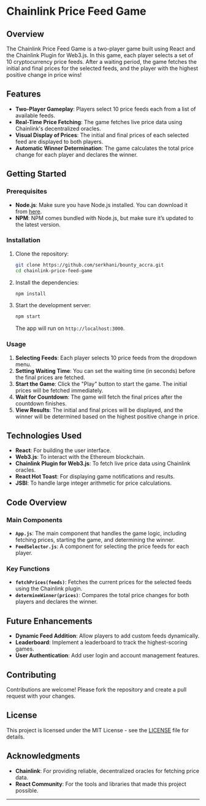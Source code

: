 # Chainlink Price Feed Game

## Overview

The Chainlink Price Feed Game is a two-player game built using React and the Chainlink Plugin for Web3.js. In this game, each player selects a set of 10 cryptocurrency price feeds. After a waiting period, the game fetches the initial and final prices for the selected feeds, and the player with the highest positive change in price wins!

## Features

- **Two-Player Gameplay**: Players select 10 price feeds each from a list of available feeds.
- **Real-Time Price Fetching**: The game fetches live price data using Chainlink's decentralized oracles.
- **Visual Display of Prices**: The initial and final prices of each selected feed are displayed to both players.
- **Automatic Winner Determination**: The game calculates the total price change for each player and declares the winner.

## Getting Started

### Prerequisites

- **Node.js**: Make sure you have Node.js installed. You can download it from [here](https://nodejs.org/).
- **NPM**: NPM comes bundled with Node.js, but make sure it’s updated to the latest version.

### Installation

1. Clone the repository:

    ```bash
    git clone https://github.com/serkhani/bounty_accra.git
    cd chainlink-price-feed-game
    ```

2. Install the dependencies:

    ```bash
    npm install
    ```

3. Start the development server:

    ```bash
    npm start
    ```

   The app will run on `http://localhost:3000`.

### Usage

1. **Selecting Feeds**: Each player selects 10 price feeds from the dropdown menu.
2. **Setting Waiting Time**: You can set the waiting time (in seconds) before the final prices are fetched.
3. **Start the Game**: Click the "Play" button to start the game. The initial prices will be fetched immediately.
4. **Wait for Countdown**: The game will fetch the final prices after the countdown finishes.
5. **View Results**: The initial and final prices will be displayed, and the winner will be determined based on the highest positive change in price.

## Technologies Used

- **React**: For building the user interface.
- **Web3.js**: To interact with the Ethereum blockchain.
- **Chainlink Plugin for Web3.js**: To fetch live price data using Chainlink oracles.
- **React Hot Toast**: For displaying game notifications and results.
- **JSBI**: To handle large integer arithmetic for price calculations.

## Code Overview

### Main Components

- **`App.js`**: The main component that handles the game logic, including fetching prices, starting the game, and determining the winner.
- **`FeedSelector.js`**: A component for selecting the price feeds for each player.

### Key Functions

- **`fetchPrices(feeds)`**: Fetches the current prices for the selected feeds using the Chainlink plugin.
- **`determineWinner(prices)`**: Compares the total price changes for both players and declares the winner.

## Future Enhancements

- **Dynamic Feed Addition**: Allow players to add custom feeds dynamically.
- **Leaderboard**: Implement a leaderboard to track the highest-scoring games.
- **User Authentication**: Add user login and account management features.

## Contributing

Contributions are welcome! Please fork the repository and create a pull request with your changes.

## License

This project is licensed under the MIT License - see the [LICENSE](LICENSE) file for details.

## Acknowledgments

- **Chainlink**: For providing reliable, decentralized oracles for fetching price data.
- **React Community**: For the tools and libraries that made this project possible.

---